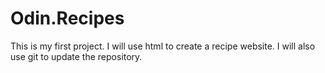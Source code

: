 # Odin.Recipes
This is my first project.
I will use html to create a recipe website.
I will also use git to update the repository.